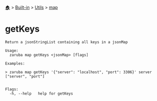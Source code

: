 <!--startTocHeader-->
[🏠](../../../README.md) > [Built-in](../../README.md) > [Utils](../README.md) > [map](README.md)
# getKeys
<!--endTocHeader-->

```
Return a jsonStringList containing all keys in a jsonMap

Usage:
  zaruba map getKeys <jsonMap> [flags]

Examples:

> zaruba map getKeys '{"server": "localhost", "port": 3306}' server
["server", "port"]


Flags:
  -h, --help   help for getKeys

```

<!--startTocSubtopic-->
<!--endTocSubtopic-->